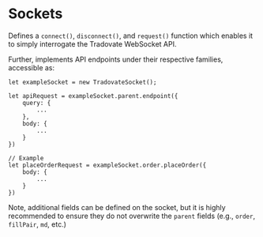 # Sockets

Defines a `connect()`, `disconnect()`, and `request()` function which enables it to simply interrogate the Tradovate WebSocket API.

Further, implements API endpoints under their respective families, accessible as:

```
let exampleSocket = new TradovateSocket();

let apiRequest = exampleSocket.parent.endpoint({
	query: {
		...
	},
	body: {
		...
	}
})

// Example
let placeOrderRequest = exampleSocket.order.placeOrder({
	body: {
		...
	}
})
```

Note, additional fields can be defined on the socket, but it is highly recommended to ensure they do not overwrite the `parent` fields (e.g., `order`, `fillPair`, `md`, etc.)